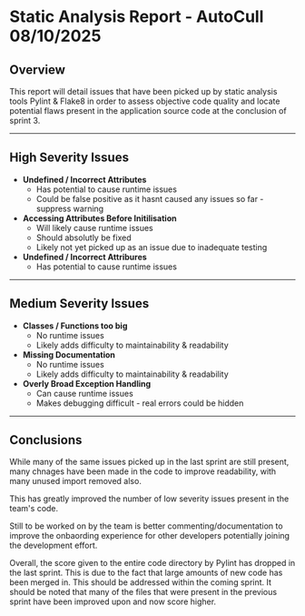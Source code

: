 # Static Analysis Report - AutoCull 08/10/2025

## Overview

This report will detail issues that have been picked up by static analysis tools Pylint & Flake8 in order to assess objective code quality and locate potential flaws present in the application source code at the conclusion of sprint 3.

---

## High Severity Issues

- **Undefined / Incorrect Attributes**
  - Has potential to cause runtime issues
  - Could be false positive as it hasnt caused any issues so far - suppress warning
- **Accessing Attributes Before Initilisation**  
  - Will likely cause runtime issues
  - Should absolutly be fixed
  - Likely not yet picked up as an issue due to inadequate testing
- **Undefined / Incorrect Attribures**  
  - Has potential to cause runtime issues

---

## Medium Severity Issues

- **Classes / Functions too big**  
  - No runtime issues
  - Likely adds difficulty to maintainability & readability
- **Missing Documentation**  
  - No runtime issues
  - Likely adds difficulty to maintainability & readability
- **Overly Broad Exception Handling**  
  - Can cause runtime issues
  - Makes debugging difficult - real errors could be hidden

---

## Conclusions

While many of the same issues picked up in the last sprint are still present, many chnages have been made in the code to improve readability, with many unused import removed also.

This has greatly improved the number of low severity issues present in the team's code.

Still to be worked on by the team is better commenting/documentation to improve the onbaording experience for other developers potentially joining the development effort.

Overall, the score given to the entire code directory by Pylint has dropped in the last sprint. This is due to the fact that large amounts of new code has been merged in. This should be addressed within the coming sprint. It should be noted that many of the files that were present in the previous sprint have been improved upon and now score higher. 